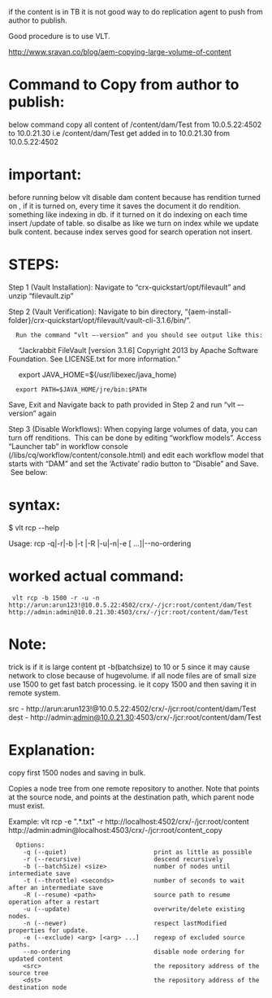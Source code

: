 if the content is in TB it is not good way to do replication agent to push from author to publish. 

Good procedure is to use VLT.

http://www.sravan.co/blog/aem-copying-large-volume-of-content

Command to Copy from author to publish:
=======================================

below command copy all content of /content/dam/Test from 10.0.5.22:4502 to 10.0.21.30 
i.e /content/dam/Test get added in to  10.0.21.30 from 10.0.5.22:4502


important:
=========
before running below vlt disable dam content because has rendition turned on , if it is turned on, every time it saves the document
it do rendition. something like indexing in db. if it turned on it do indexing on each time insert /update of table.
so disalbe as like we turn on index while we update bulk content. because index serves good for search operation not insert.

STEPS:
======

Step 1 (Vault Installation): Navigate to “crx-quickstart/opt/filevault” and unzip “filevault.zip”

Step 2 (Vault Verification): Navigate to bin directory,
“{aem-install-folder}/crx-quickstart/opt/filevault/vault-cli-3.1.6/bin/”.

      Run the command “vlt –-version” and you should see output like this:
      “Jackrabbit FileVault [version 3.1.6] Copyright 2013 by Apache Software Foundation. See LICENSE.txt for more information.”

      export JAVA_HOME=$(/usr/libexec/java_home)

      export PATH=$JAVA_HOME/jre/bin:$PATH

Save, Exit and Navigate back to path provided in Step 2 and run “vlt –-version” again

Step 3 (Disable Workflows): When copying large volumes of data, you can turn off renditions.  This can be done by editing “workflow models”. Access “Launcher tab” in workflow console (/libs/cq/workflow/content/console.html) and edit each workflow model that starts with “DAM” and set the ‘Activate’ radio button to “Disable” and Save.  See below:


syntax:
=======

$ vlt rcp --help

Usage:
 rcp -q|-r|-b <size>|-t <seconds>|-R <path>|-u|-n|-e <arg1> [<arg2> ...]|--no-ordering <src> <dst>


worked actual command:
======================
      
     vlt rcp -b 1500 -r -u -n http://arun:arun123!@10.0.5.22:4502/crx/-/jcr:root/content/dam/Test http://admin:admin@10.0.21.30:4503/crx/-/jcr:root/content/dam/Test
     
    
  Note:
  =====
  trick is if it is large content pt -b(batchsize) to 10 or 5 since it may cause network to close because of hugevolume.
  if all node files are of small size use 1500 to get fast batch processing. ie it copy 1500
  and then saving it in remote system.
  
  
  src  - http://arun:arun123!@10.0.5.22:4502/crx/-/jcr:root/content/dam/Test 
  dest - http://admin:admin@10.0.21.30:4503/crx/-/jcr:root/content/dam/Test
    
Explanation:
============
copy first 1500 nodes and saving in bulk.

Copies a node tree from one remote repository to another. Note that <src> points at the source node, and <dst>points at the destination path, which parent node must exist.

Example:
    vlt rcp -e ".*\.txt" -r http://localhost:4502/crx/-/jcr:root/content http://admin:admin@localhost:4503/crx/-/jcr:root/content_copy


      Options:
        -q (--quiet)                        print as little as possible
        -r (--recursive)                    descend recursively
        -b (--batchSize) <size>             number of nodes until intermediate save
        -t (--throttle) <seconds>           number of seconds to wait after an intermediate save
        -R (--resume) <path>                source path to resume operation after a restart
        -u (--update)                       overwrite/delete existing nodes.
        -n (--newer)                        respect lastModified properties for update.
        -e (--exclude) <arg> [<arg> ...]    regexp of excluded source paths.
        --no-ordering                       disable node ordering for updated content
        <src>                               the repository address of the source tree
        <dst>                               the repository address of the destination node



